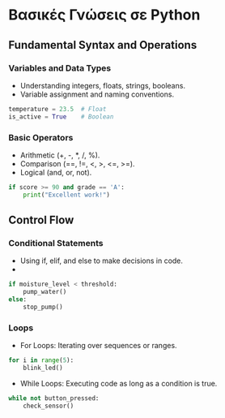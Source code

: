 # Βασικές Γνώσεις σε Python


## Fundamental Syntax and Operations

### Variables and Data Types
- Understanding integers, floats, strings, booleans.
- Variable assignment and naming conventions.

```python
temperature = 23.5  # Float
is_active = True    # Boolean
```

### Basic Operators
- Arithmetic (+, -, *, /, %).
- Comparison (==, !=, <, >, <=, >=).
- Logical (and, or, not).

```python
if score >= 90 and grade == 'A':
    print("Excellent work!")
```

## Control Flow
### Conditional Statements
 - Using if, elif, and else to make decisions in code.
 - 
```python
if moisture_level < threshold:
    pump_water()
else:
    stop_pump()
```		
### Loops
- For Loops: Iterating over sequences or ranges.

```python
for i in range(5):
    blink_led()
```	
 - While Loops: Executing code as long as a condition is true.

```python
while not button_pressed:
    check_sensor()
```

